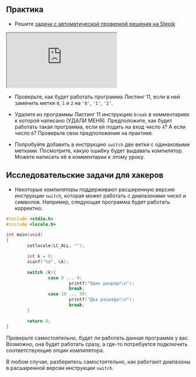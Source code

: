 ## Практика

- Решите [задачи с автоматической проверкой решения на Stepik](https://stepik.org/lesson/54840/step/1)

<div class="lessonStepikBlock">
    <iframe src="https://stepik.org/lesson/54840/step/1"></iframe>
</div>

- Проверьте, как будет работать программа Листинг 11, если в ней заменить метки `0`, `1` и `2` на `'0'`, `'1'`, `'2'`.

- Удалите из программы Листинг 11 инструкцию `break` в комментариях к которой написано (УДАЛИ МЕНЯ). Предположите, как будет работать такая программа, если ей подать на вход число `4`? А если число `6`? Проверьте свои предположения на практике.

- Попробуйте добавить в инструкцию `switch` две ветки с одинаковыми метками. Посмотрите, какую ошибку будет выдавать компилятор. Можете написать её в комментарии к этому уроку.


## Исследовательские задачи для хакеров

- Некоторые компиляторы поддерживают расширенную версию инструкции `switch`, которая может работать с диапазонами чисел и символов. Например, следующая программа будет работать корректно:

```c
#include <stdio.h>
#include <locale.h>

int main(void)
{
        setlocale(LC_ALL, "");

        int k = 0;
        scanf("%d", &k);

        switch (k){
                case 0 ... 9: 
                        printf("Один разряд!\n");
                        break;
                case 10 ... 99: 
                        printf("Два разряда!\n");
                        break;
        }

        return 0;
}

```

Проверьте самостоятельно, будет ли работать данная программа у вас. Возможно, она будет работать сразу, а где-то потребуется подключить соответствующие опции компилятора.

В любом случае, разберитесь самостоятельно, как работают диапазоны в расширенной версии инструкции `switch`.